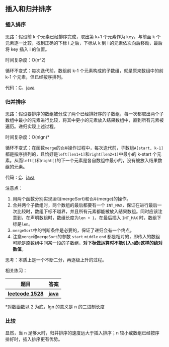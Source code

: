## 插入和归并排序  
### 插入排序  

思路：假设前 k 个元素已经排序完成，取出第 k+1 个元素作为 key，与前面 k 个元素逐一比较，找到正确的下标 i 之后，下标从 k 到 i 的元素依次向后移动，最后将 key 插入 i 的位置。  

时间复杂度：O(n^2)  

循环不变式：每次迭代前，数组前 k-1 个元素构成的子数组，就是原来数组中的前 k-1 个元素，但已经按序排列。  

代码：[C](./insertion_sort.cpp)、[java](./InsertionSort.java)  

### 归并排序  

思路：假设要排序的数组被分成了两个已经排好序的子数组，每一次都取出两个子数组中最小的元素进行比较，将其中更小的元素放入结果数组中，直到所有元素被遍历。递归实现上述过程。  

时间复杂度：O(nlgn)*  

循环不变式：在函数`merge`的`合并`操作过程中，每次迭代前，子数组`A[start, k-1]`都是按序排列的，且恰好是`left[len1+1]`和`right[len2+1]`中最小的 k-start 个元素。从而`left[]`和`right[]`的下一个元素是各自数组中最小的，没有被放入结果数组的元素。  

代码：[C](./merge_sort.cpp)、[java](./MergeSort.java)  

注意点：  
1. 用两个函数分别实现`递归`(mergeSort)和`合并`(merge)的操作。  
2. 合并两个子数组时，两个数组的最后都要有一个 `INT_MAX`，保证在进行最后一次比较时，数组下标不越界，并且所有元素都能被放入结果数组。同时应该注意到，在声明数组时，数组长度为`len + 1`，在最后插入 `INT_MAX` 时，数组下标是`len`。  
3. `mergeSort`中的判断条件是必要的，保证了递归会有一个终点。  
4. 注意`merge`和`mergeSort`的参数 `start` `middle` `end` 都是相对的，即传入的数组可能是原数组中间某一段的子数组，**对下标做运算时不能引入`n`或`0`这样的绝对数值**。  

思考：本质上是一个不断二分，再逐级上升的过程。  

相关练习： 
<table>
<tr>
<th>题目</th>
<th>答案</th>
</tr>
<tr>
<th><a href="https://leetcode-cn.com/problems/shuffle-string/">leetcode 1528</a></th>
<th><a href="./RestoreString.java">java</a></th>
</tr>
</table>  

*对数函数以 2 为底，lgn 的意义是 n 的二进制长度  

### 比较  

显然，当 n 足够大时，归并排序的速度远大于插入排序；n 较小或数组已经按序排好时，插入排序更有优势。  
